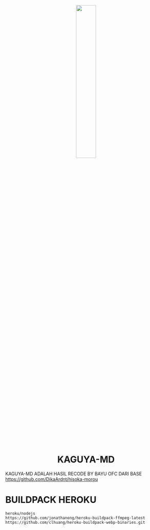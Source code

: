 <p align="center">
	<img src="https://telegra.ph/file/5ea592d88b18c1cd1db9e.jpg" width="35%" style="margin-left: auto;margin-right: auto;display: block;">
</p>
<h1 align="center">KAGUYA-MD</h1>

KAGUYA-MD ADALAH HASIL RECODE BY BAYU OFC DARI BASE
https://github.com/DikaArdnt/hisoka-morou

# BUILDPACK HEROKU
```
heroku/nodejs
https://github.com/jonathanong/heroku-buildpack-ffmpeg-latest
https://github.com/clhuang/heroku-buildpack-webp-binaries.git
```
